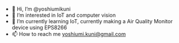 - 👋 Hi, I’m @yoshiumikuni
- 👀 I’m interested in IoT and computer vision
- 🌱 I’m currently learning IoT, currently making a Air Quality Monitor device using EPS8266
- 📫 How to reach me yoshiumi.kuni@gmail.com

<!---
yoshiumikuni/yoshiumikuni is a ✨ special ✨ repository because its `README.md` (this file) appears on your GitHub profile.
You can click the Preview link to take a look at your changes.
--->
